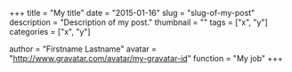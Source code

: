 +++
title       = "My title"
date        = "2015-01-16"
slug        = "slug-of-my-post"
description = "Description of my post."
thumbnail   = ""
tags = ["x", "y"]
categories = ["x", "y"]

author   = "Firstname Lastname"
avatar   = "http://www.gravatar.com/avatar/my-gravatar-id"
function = "My job"
+++
